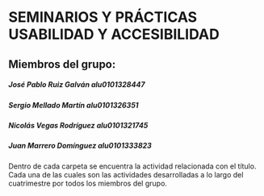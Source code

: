 # SEMINARIOS Y PRÁCTICAS USABILIDAD Y ACCESIBILIDAD

## Miembros del grupo:

##### José Pablo Ruiz Galván alu0101328447

##### Sergio Mellado Martín alu0101326351

##### Nicolás Vegas Rodríguez alu0101321745

##### Juan Marrero Domínguez alu0101333823

Dentro de cada carpeta se encuentra la actividad relacionada con el título. Cada una de las cuales son las actividades desarrolladas a lo largo del cuatrimestre por todos los miembros del grupo. 
